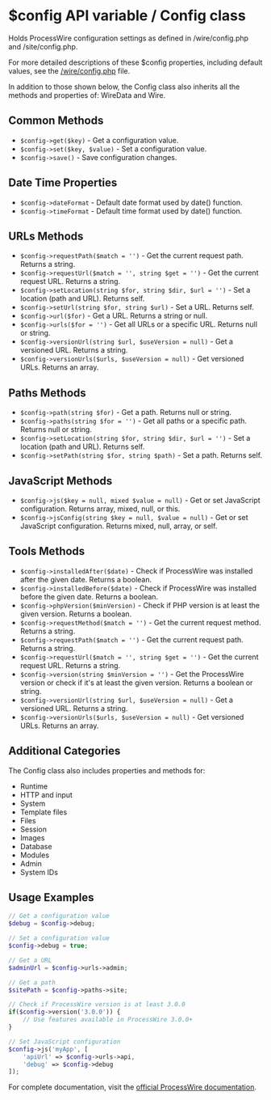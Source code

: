 # $config API variable / Config class

Holds ProcessWire configuration settings as defined in /wire/config.php and /site/config.php.

For more detailed descriptions of these $config properties, including default values, see the [/wire/config.php](https://github.com/processwire/processwire/blob/master/wire/config.php) file.

In addition to those shown below, the Config class also inherits all the methods and properties of: WireData and Wire.

## Common Methods

- `$config->get($key)` - Get a configuration value.
- `$config->set($key, $value)` - Set a configuration value.
- `$config->save()` - Save configuration changes.

## Date Time Properties

- `$config->dateFormat` - Default date format used by date() function.
- `$config->timeFormat` - Default time format used by date() function.

## URLs Methods

- `$config->requestPath($match = '')` - Get the current request path. Returns a string.
- `$config->requestUrl($match = '', string $get = '')` - Get the current request URL. Returns a string.
- `$config->setLocation(string $for, string $dir, $url = '')` - Set a location (path and URL). Returns self.
- `$config->setUrl(string $for, string $url)` - Set a URL. Returns self.
- `$config->url($for)` - Get a URL. Returns a string or null.
- `$config->urls($for = '')` - Get all URLs or a specific URL. Returns null or string.
- `$config->versionUrl(string $url, $useVersion = null)` - Get a versioned URL. Returns a string.
- `$config->versionUrls($urls, $useVersion = null)` - Get versioned URLs. Returns an array.

## Paths Methods

- `$config->path(string $for)` - Get a path. Returns null or string.
- `$config->paths(string $for = '')` - Get all paths or a specific path. Returns null or string.
- `$config->setLocation(string $for, string $dir, $url = '')` - Set a location (path and URL). Returns self.
- `$config->setPath(string $for, string $path)` - Set a path. Returns self.

## JavaScript Methods

- `$config->js($key = null, mixed $value = null)` - Get or set JavaScript configuration. Returns array, mixed, null, or this.
- `$config->jsConfig(string $key = null, $value = null)` - Get or set JavaScript configuration. Returns mixed, null, array, or self.

## Tools Methods

- `$config->installedAfter($date)` - Check if ProcessWire was installed after the given date. Returns a boolean.
- `$config->installedBefore($date)` - Check if ProcessWire was installed before the given date. Returns a boolean.
- `$config->phpVersion($minVersion)` - Check if PHP version is at least the given version. Returns a boolean.
- `$config->requestMethod($match = '')` - Get the current request method. Returns a string.
- `$config->requestPath($match = '')` - Get the current request path. Returns a string.
- `$config->requestUrl($match = '', string $get = '')` - Get the current request URL. Returns a string.
- `$config->version(string $minVersion = '')` - Get the ProcessWire version or check if it's at least the given version. Returns a boolean or string.
- `$config->versionUrl(string $url, $useVersion = null)` - Get a versioned URL. Returns a string.
- `$config->versionUrls($urls, $useVersion = null)` - Get versioned URLs. Returns an array.

## Additional Categories

The Config class also includes properties and methods for:

- Runtime
- HTTP and input
- System
- Template files
- Files
- Session
- Images
- Database
- Modules
- Admin
- System IDs

## Usage Examples

```php
// Get a configuration value
$debug = $config->debug;

// Set a configuration value
$config->debug = true;

// Get a URL
$adminUrl = $config->urls->admin;

// Get a path
$sitePath = $config->paths->site;

// Check if ProcessWire version is at least 3.0.0
if($config->version('3.0.0')) {
    // Use features available in ProcessWire 3.0.0+
}

// Set JavaScript configuration
$config->js('myApp', [
    'apiUrl' => $config->urls->api,
    'debug' => $config->debug
]);
```

For complete documentation, visit the [official ProcessWire documentation](https://processwire.com/api/ref/config/).
